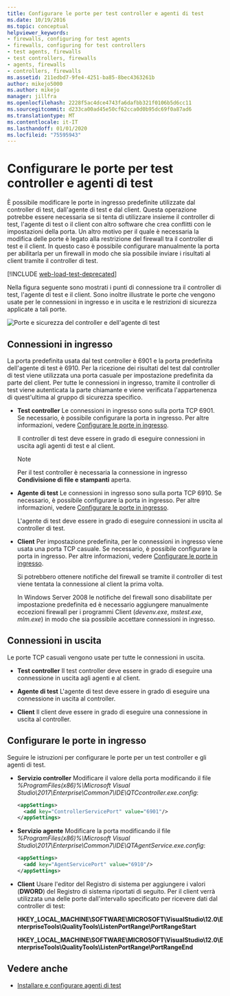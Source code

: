 ```yaml
---
title: Configurare le porte per test controller e agenti di test
ms.date: 10/19/2016
ms.topic: conceptual
helpviewer_keywords:
- firewalls, configuring for test agents
- firewalls, configuring for test controllers
- test agents, firewalls
- test controllers, firewalls
- agents, firewalls
- controllers, firewalls
ms.assetid: 211edbd7-9fe4-4251-ba85-8bec4363261b
author: mikejo5000
ms.author: mikejo
manager: jillfra
ms.openlocfilehash: 2228f5ac4dce4743fa6dafbb321f0106b5d6cc11
ms.sourcegitcommit: d233ca00ad45e50cf62cca0d0b95dc69f0a87ad6
ms.translationtype: MT
ms.contentlocale: it-IT
ms.lasthandoff: 01/01/2020
ms.locfileid: "75595943"
---
```

# <a name="configure-ports-for-test-controllers-and-test-agents"></a>Configurare le porte per test controller e agenti di test

È possibile modificare le porte in ingresso predefinite utilizzate dal controller di test, dall'agente di test e dal client. Questa operazione potrebbe essere necessaria se si tenta di utilizzare insieme il controller di test, l'agente di test o il client con altro software che crea conflitti con le impostazioni della porta. Un altro motivo per il quale è necessaria la modifica delle porte è legato alla restrizione del firewall tra il controller di test e il client. In questo caso è possibile configurare manualmente la porta per abilitarla per un firewall in modo che sia possibile inviare i risultati al client tramite il controller di test.

[!INCLUDE [web-load-test-deprecated](includes/web-load-test-deprecated.md)]

Nella figura seguente sono mostrati i punti di connessione tra il controller di test, l'agente di test e il client. Sono inoltre illustrate le porte che vengono usate per le connessioni in ingresso e in uscita e le restrizioni di sicurezza applicate a tali porte.

![Porte e sicurezza del controller e dell'agente di test](../test/media/test-controller-agent-firewall.png)

## <a name="incoming-connections"></a>Connessioni in ingresso

La porta predefinita usata dal test controller è 6901 e la porta predefinita dell'agente di test è 6910. Per la ricezione dei risultati del test dal controller di test viene utilizzata una porta casuale per impostazione predefinita da parte del client. Per tutte le connessioni in ingresso, tramite il controller di test viene autenticata la parte chiamante e viene verificata l'appartenenza di quest'ultima al gruppo di sicurezza specifico.

- **Test controller** Le connessioni in ingresso sono sulla porta TCP 6901. Se necessario, è possibile configurare la porta in ingresso. Per altre informazioni, vedere [Configurare le porte in ingresso](#configure-the-incoming-ports).

    Il controller di test deve essere in grado di eseguire connessioni in uscita agli agenti di test e al client.

    > [!NOTE]
    > Per il test controller è necessaria la connessione in ingresso **Condivisione di file e stampanti** aperta.

- **Agente di test** Le connessioni in ingresso sono sulla porta TCP 6910. Se necessario, è possibile configurare la porta in ingresso. Per altre informazioni, vedere [Configurare le porte in ingresso](#configure-the-incoming-ports).

   L'agente di test deve essere in grado di eseguire connessioni in uscita al controller di test.

- **Client** Per impostazione predefinita, per le connessioni in ingresso viene usata una porta TCP casuale. Se necessario, è possibile configurare la porta in ingresso. Per altre informazioni, vedere [Configurare le porte in ingresso](#configure-the-incoming-ports).

   Si potrebbero ottenere notifiche del firewall se tramite il controller di test viene tentata la connessione al client la prima volta.

   In Windows Server 2008 le notifiche del firewall sono disabilitate per impostazione predefinita ed è necessario aggiungere manualmente eccezioni firewall per i programmi Client (*devenv.exe*, *mstest.exe*, *mlm.exe*) in modo che sia possibile accettare connessioni in ingresso.

## <a name="outgoing-connections"></a>Connessioni in uscita

Le porte TCP casuali vengono usate per tutte le connessioni in uscita.

- **Test controller** Il test controller deve essere in grado di eseguire una connessione in uscita agli agenti e al client.

- **Agente di test** L'agente di test deve essere in grado di eseguire una connessione in uscita al controller.

- **Client** Il client deve essere in grado di eseguire una connessione in uscita al controller.

## <a name="configure-the-incoming-ports"></a>Configurare le porte in ingresso

Seguire le istruzioni per configurare le porte per un test controller e gli agenti di test.

- **Servizio controller** Modificare il valore della porta modificando il file *%ProgramFiles(x86)%\Microsoft Visual Studio\2017\Enterprise\Common7\IDE\QTCcontroller.exe.config*:

    ```xml
    <appSettings>
      <add key="ControllerServicePort" value="6901"/>
    </appSettings>
    ```

- **Servizio agente** Modificare la porta modificando il file *%ProgramFiles(x86)%\Microsoft Visual Studio\2017\Enterprise\Common7\IDE\QTAgentService.exe.config*:

    ```xml
    <appSettings>
      <add key="AgentServicePort" value="6910"/>
    </appSettings>
    ```

- **Client** Usare l'editor del Registro di sistema per aggiungere i valori (**DWORD**) del Registro di sistema riportati di seguito. Per il client verrà utilizzata una delle porte dall'intervallo specificato per ricevere dati dal controller di test:

     **HKEY_LOCAL_MACHINE\SOFTWARE\MICROSOFT\VisualStudio\12.0\EnterpriseTools\QualityTools\ListenPortRange\PortRangeStart**

     **HKEY_LOCAL_MACHINE\SOFTWARE\MICROSOFT\VisualStudio\12.0\EnterpriseTools\QualityTools\ListenPortRange\PortRangeEnd**

## <a name="see-also"></a>Vedere anche

- [Installare e configurare agenti di test](../test/lab-management/install-configure-test-agents.md)
